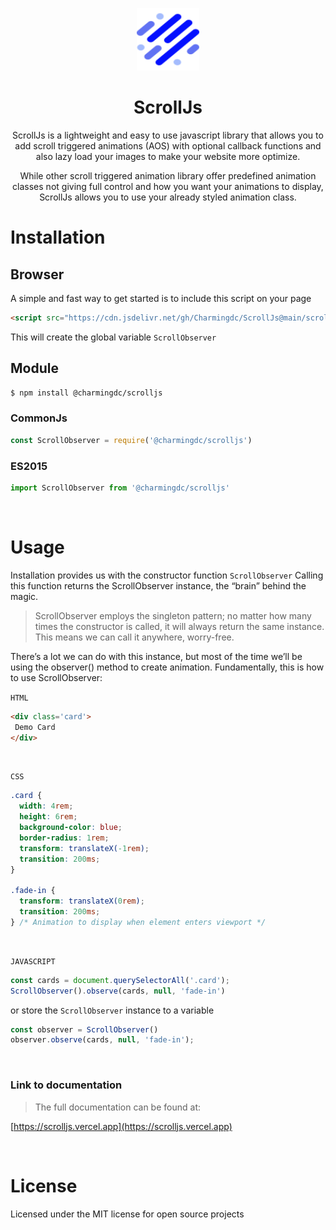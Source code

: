 <p align="center">
  <img src="https://github.com/Charmingdc/ScrollJs/blob/0dd4bd3f4113ba3e67ee2f0af75252fde3b43bf9/docs/images/scrollJs.svg" width="100px" height="100px" alt="ScrollJs icon" />
</p>

<h1 align="center"> ScrollJs </h1>
<p align="center"> ScrollJs is a lightweight and easy to use javascript library that allows you to add scroll triggered animations (AOS) with optional callback functions and also lazy load your images to make your website more optimize.
</p>

<p align="center">
While other scroll triggered animation library offer predefined animation classes not giving full control and how you want your animations to display, ScrollJs allows you to use your already styled animation class.
</p>

# Installation 

## Browser
A simple and fast way to get started is to include this script on your page

``` html
<script src="https://cdn.jsdelivr.net/gh/Charmingdc/ScrollJs@main/scroll.min.js"></script>
```
This will create the global variable `ScrollObserver`

## Module
``` bash
$ npm install @charmingdc/scrolljs
```


### CommonJs
``` js
const ScrollObserver = require('@charmingdc/scrolljs')
```

### ES2015
``` js
import ScrollObserver from '@charmingdc/scrolljs'
```

<br />

# Usage

Installation provides us with the constructor function `ScrollObserver` Calling this function returns the ScrollObserver instance, the “brain” behind the magic.
> ScrollObserver employs the singleton pattern; no matter how many times the constructor is called, it will always return the same instance. This means we can call it anywhere, worry-free.

There’s a lot we can do with this instance, but most of the time we’ll be using the observer() method to create animation. Fundamentally, this is how to use ScrollObserver:

`HTML`
``` html
<div class='card'>
 Demo Card
</div>
```

<br />

`CSS`
``` css
.card {
  width: 4rem;
  height: 6rem;
  background-color: blue;
  border-radius: 1rem;
  transform: translateX(-1rem);
  transition: 200ms;
}

.fade-in {
  transform: translateX(0rem);
  transition: 200ms;
} /* Animation to display when element enters viewport */
```

<br />

`JAVASCRIPT`
``` js
const cards = document.querySelectorAll('.card');
ScrollObserver().observe(cards, null, 'fade-in')
```
or store the `ScrollObserver` instance to a variable 

``` js
const observer = ScrollObserver()
observer.observe(cards, null, 'fade-in');
```

<br />

### Link to documentation 
> The full documentation can be found at:
>
[https://scrolljs.vercel.app](https://scrolljs.vercel.app)

<br />

# License
Licensed under the MIT license for open source projects
